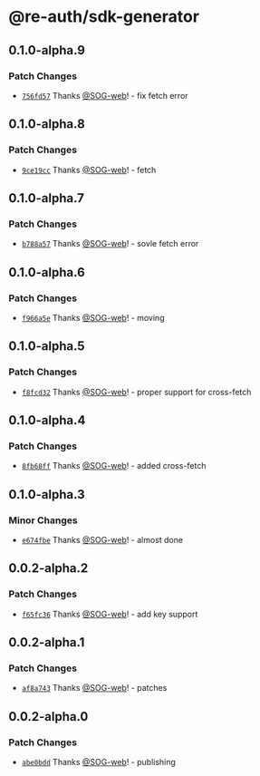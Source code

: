 # @re-auth/sdk-generator

## 0.1.0-alpha.9

### Patch Changes

- [`756fd57`](https://github.com/SOG-web/reauth/commit/756fd57764fa7451235dd71e63e7287de041af98) Thanks [@SOG-web](https://github.com/SOG-web)! - fix fetch error

## 0.1.0-alpha.8

### Patch Changes

- [`9ce19cc`](https://github.com/SOG-web/reauth/commit/9ce19cc9b247a3c213223e51fb478f95087939e9) Thanks [@SOG-web](https://github.com/SOG-web)! - fetch

## 0.1.0-alpha.7

### Patch Changes

- [`b788a57`](https://github.com/SOG-web/reauth/commit/b788a575d7c99a4cf1b0c07c8589c55e45f83464) Thanks [@SOG-web](https://github.com/SOG-web)! - sovle fetch error

## 0.1.0-alpha.6

### Patch Changes

- [`f966a5e`](https://github.com/SOG-web/reauth/commit/f966a5eb9923f761629f1bafc657fbdd6e97185b) Thanks [@SOG-web](https://github.com/SOG-web)! - moving

## 0.1.0-alpha.5

### Patch Changes

- [`f8fcd32`](https://github.com/SOG-web/reauth/commit/f8fcd32a95c1f777acdb63766f9b13e2ecad7db5) Thanks [@SOG-web](https://github.com/SOG-web)! - proper support for cross-fetch

## 0.1.0-alpha.4

### Patch Changes

- [`8fb68ff`](https://github.com/SOG-web/reauth/commit/8fb68ff34fd7df50d029311d9e45ad5722399a2c) Thanks [@SOG-web](https://github.com/SOG-web)! - added cross-fetch

## 0.1.0-alpha.3

### Minor Changes

- [`e674fbe`](https://github.com/SOG-web/reauth/commit/e674fbe07643acee880ed56a7b03bac3e2996759) Thanks [@SOG-web](https://github.com/SOG-web)! - almost done

## 0.0.2-alpha.2

### Patch Changes

- [`f65fc36`](https://github.com/SOG-web/reauth/commit/f65fc36f9078992241146563a96561c195a9e9a9) Thanks [@SOG-web](https://github.com/SOG-web)! - add key support

## 0.0.2-alpha.1

### Patch Changes

- [`af8a743`](https://github.com/SOG-web/reauth/commit/af8a7437ae7036e3ab24d9407cb468abe19f3d4e) Thanks [@SOG-web](https://github.com/SOG-web)! - patches

## 0.0.2-alpha.0

### Patch Changes

- [`abe0bdd`](https://github.com/SOG-web/reauth/commit/abe0bdd0a7aa382160d39f6d9c3618f5fbeccfd8) Thanks [@SOG-web](https://github.com/SOG-web)! - publishing

